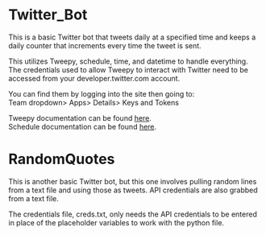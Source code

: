 # Twitter_Bot
This is a basic Twitter bot that tweets daily at a specified time and keeps a daily 
counter that increments every time the tweet is sent.<br/>

This utilizes Tweepy, schedule, time, and  datetime to handle everything.<br/>
The credentials used to allow Tweepy to interact with Twitter need to be accessed from your
developer.twitter.com account.

You can find them by logging into the site then going to:  
Team dropdown> Apps> Details> Keys and Tokens<br/>

Tweepy documentation can be found [here](http://docs.tweepy.org/en/latest/).  
Schedule documentation can be found [here](schedule.readthedocs.io).  

# RandomQuotes
This is another basic Twitter bot, but this one involves pulling random lines from a text file and 
using those as tweets. API credentials are also grabbed from a text file.<br/>

The credentials file, creds.txt, only needs the API credentials to be entered in place of the
placeholder variables to work with the python file.
